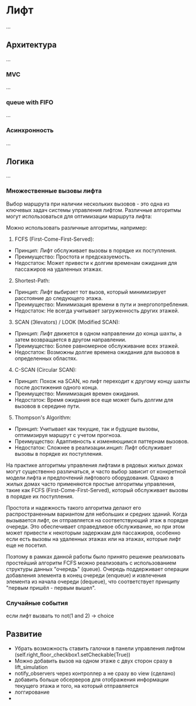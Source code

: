 # Лифт

...

## Архитектура

...

### MVC

...

### queue with FIFO

...

### Асинхронность

...

## Логика

...

### Множественные вызовы лифта


Выбор маршрута при наличии нескольких вызовов - это одна из ключевых задач системы управления лифтом. Различные алгоритмы могут использоваться для оптимизации маршрута лифта:

Можно использовать различные алгоритмы, например:

1. FCFS (First-Come-First-Served):

- Принцип: Лифт обслуживает вызовы в порядке их поступления.
- Преимущество: Простота и предсказуемость.
- Недостаток: Может привести к долгим временам ожидания для пассажиров на удаленных этажах.

2. Shortest-Path:

- Принцип: Лифт выбирает тот вызов, который минимизирует расстояние до следующего этажа.
- Преимущество: Минимизация времени в пути и энергопотребления.
- Недостаток: Не всегда учитывает загруженность других этажей.

3. SCAN (Эlevators) / LOOK (Modified SCAN):

- Принцип: Лифт движется в одном направлении до конца шахты, а затем возвращается в другом направлении.
- Преимущество: Более равномерное обслуживание всех этажей.
- Недостаток: Возможны долгие времена ожидания для вызовов в определенных областях.

4. C-SCAN (Circular SCAN):

- Принцип: Похож на SCAN, но лифт переходит к другому концу шахты после достижения одного конца.
- Преимущество: Минимизация времен ожидания.
- Недостаток: Время ожидания все еще может быть долгим для вызовов в середине пути.

5. Thompson's Algorithm:

- Принцип: Учитывает как текущие, так и будущие вызовы, оптимизируя маршрут с учетом прогноза.
- Преимущество: Адаптивность к изменяющимся паттернам вызовов.
- Недостаток: Сложнее в реализации.инцип: Лифт обслуживает вызовы в порядке их поступления.

На практике алгоритмы управления лифтами в рядовых жилых домах могут существенно различаться, и часто выбор зависит от конкретной модели лифта и предпочтений лифтового оборудования. Однако в жилых домах часто применяются простые алгоритмы управления, такие как FCFS (First-Come-First-Served), который обслуживает вызовы в порядке их поступления.

Простота и надежность такого алгоритма делают его распространенным вариантом для небольших и средних зданий. Когда вызывается лифт, он отправляется на соответствующий этаж в порядке очереди. Это обеспечивает справедливое обслуживание, но при этом может привести к некоторым задержкам для пассажиров, особенно если есть вызовы на удаленных этажах или на этажах, которые лифт еще не посетил.

Поэтому в рамках данной работы было принято решение реализовать простейший алгоритм FCFS можно реализовать с использованием структуры данных "очередь" (queue). Очередь поддерживает операции добавления элемента в конец очереди (enqueue) и извлечения элемента из начала очереди (dequeue), что соответствует принципу "первым пришёл - первым вышел".

### Случайные события

если лифт вызвать то not(1 and 2) -> choice

## Развитие

* Убрать возможность ставить галочки в панели управления лифтом (self.right_floor_checkbox1.setCheckable(True))
* Можно добавить вызов на одном этаже с двух сторон сразу в lift_simulation
* notify_observers через контроллер а не сразу во view (сделано)
* добавить больше обсерверов для отображения информации текущего этажа и того, на который отправляется
* логгирование
* 

